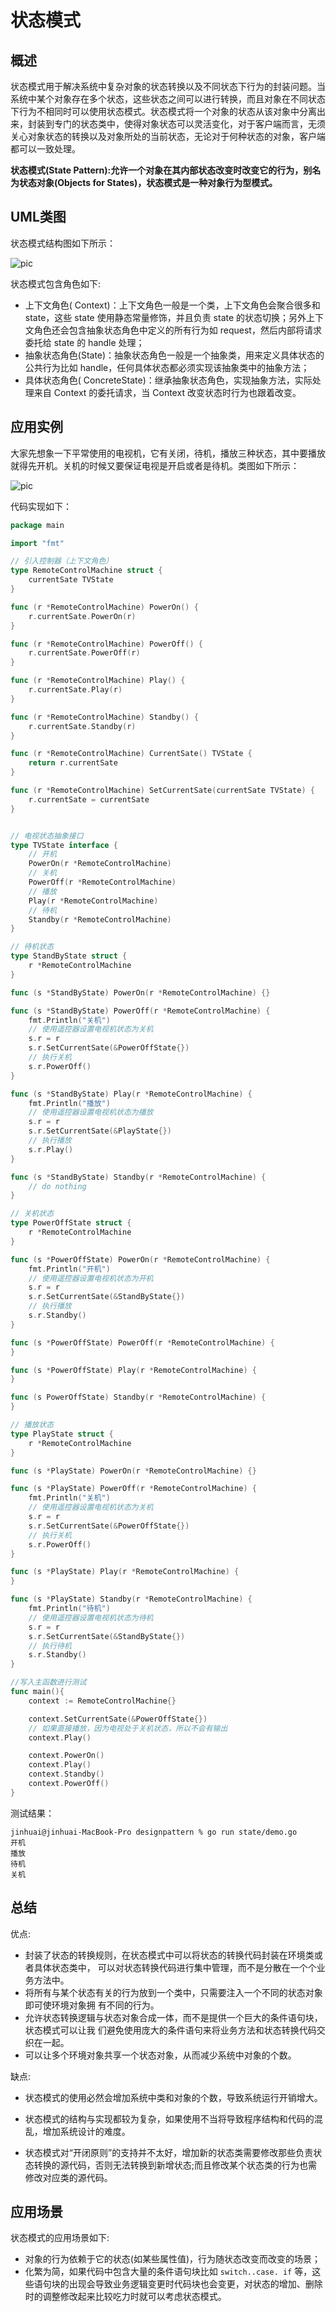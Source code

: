 # 状态模式

## 概述

状态模式用于解决系统中复杂对象的状态转换以及不同状态下行为的封装问题。当系统中某个对象存在多个状态，这些状态之间可以进行转换，而且对象在不同状态下行为不相同时可以使用状态模式。状态模式将一个对象的状态从该对象中分离出来，封装到专门的状态类中，使得对象状态可以灵活变化，对于客户端而言，无须关心对象状态的转换以及对象所处的当前状态，无论对于何种状态的对象，客户端都可以一致处理。

**状态模式(State Pattern):允许一个对象在其内部状态改变时改变它的行为，别名为状态对象(Objects for States)，状态模式是一种对象行为型模式。**



## UML类图

状态模式结构图如下所示：

![pic](https://doc.shiyanlou.com/courses/1851/1240622/0b47fe9ec3260b51ab6414fc6f883af7-0)

状态模式包含角色如下:

- 上下文角色( Context)：上下文角色一般是一个类，上下文角色会聚合很多和 state，这些 state 使用静态常量修饰，并且负责 state 的状态切换；另外上下文角色还会包含抽象状态角色中定义的所有行为如 request，然后内部将请求委托给 state 的 handle 处理；
- 抽象状态角色(State)：抽象状态角色一般是一个抽象类，用来定义具体状态的公共行为比如 handle，任何具体状态都必须实现该抽象类中的抽象方法；
- 具体状态角色( ConcreteState)：继承抽象状态角色，实现抽象方法，实际处理来自 Context 的委托请求，当 Context 改变状态时行为也跟着改变。



## 应用实例

大家先想象一下平常使用的电视机，它有关闭，待机，播放三种状态，其中要播放就得先开机。关机的时候又要保证电视是开启或者是待机。类图如下所示：

![pic](./img/state1.png)

代码实现如下：

```go
package main

import "fmt"

// 引入控制器（上下文角色）
type RemoteControlMachine struct {
    currentSate TVState
}

func (r *RemoteControlMachine) PowerOn() {
    r.currentSate.PowerOn(r)
}

func (r *RemoteControlMachine) PowerOff() {
    r.currentSate.PowerOff(r)
}

func (r *RemoteControlMachine) Play() {
    r.currentSate.Play(r)
}

func (r *RemoteControlMachine) Standby() {
    r.currentSate.Standby(r)
}

func (r *RemoteControlMachine) CurrentSate() TVState {
    return r.currentSate
}

func (r *RemoteControlMachine) SetCurrentSate(currentSate TVState) {
    r.currentSate = currentSate
}


// 电视状态抽象接口
type TVState interface {
    // 开机
    PowerOn(r *RemoteControlMachine)
    // 关机
    PowerOff(r *RemoteControlMachine)
    // 播放
    Play(r *RemoteControlMachine)
    // 待机
    Standby(r *RemoteControlMachine)
}

// 待机状态
type StandByState struct {
    r *RemoteControlMachine
}

func (s *StandByState) PowerOn(r *RemoteControlMachine) {}

func (s *StandByState) PowerOff(r *RemoteControlMachine) {
    fmt.Println("关机")
    // 使用遥控器设置电视机状态为关机
    s.r = r
    s.r.SetCurrentSate(&PowerOffState{})
    // 执行关机
    s.r.PowerOff()
}

func (s *StandByState) Play(r *RemoteControlMachine) {
    fmt.Println("播放")
    // 使用遥控器设置电视机状态为播放
    s.r = r
    s.r.SetCurrentSate(&PlayState{})
    // 执行播放
    s.r.Play()
}

func (s *StandByState) Standby(r *RemoteControlMachine) {
    // do nothing
}

// 关机状态
type PowerOffState struct {
    r *RemoteControlMachine
}

func (s *PowerOffState) PowerOn(r *RemoteControlMachine) {
    fmt.Println("开机")
    // 使用遥控器设置电视机状态为开机
    s.r = r
    s.r.SetCurrentSate(&StandByState{})
    // 执行播放
    s.r.Standby()
}

func (s *PowerOffState) PowerOff(r *RemoteControlMachine) {
}

func (s *PowerOffState) Play(r *RemoteControlMachine) {
}

func (s PowerOffState) Standby(r *RemoteControlMachine) {
}

// 播放状态
type PlayState struct {
    r *RemoteControlMachine
}

func (s *PlayState) PowerOn(r *RemoteControlMachine) {}

func (s *PlayState) PowerOff(r *RemoteControlMachine) {
    fmt.Println("关机")
    // 使用遥控器设置电视机状态为关机
    s.r = r
    s.r.SetCurrentSate(&PowerOffState{})
    // 执行关机
    s.r.PowerOff()
}

func (s *PlayState) Play(r *RemoteControlMachine) {
}

func (s *PlayState) Standby(r *RemoteControlMachine) {
    fmt.Println("待机")
    // 使用遥控器设置电视机状态为待机
    s.r = r
    s.r.SetCurrentSate(&StandByState{})
    // 执行待机
    s.r.Standby()
}

//写入主函数进行测试
func main(){
    context := RemoteControlMachine{}

    context.SetCurrentSate(&PowerOffState{})
    // 如果直接播放，因为电视处于关机状态，所以不会有输出
    context.Play()

    context.PowerOn()
    context.Play()
    context.Standby()
    context.PowerOff()
}
```

测试结果：

```
jinhuai@jinhuai-MacBook-Pro designpattern % go run state/demo.go 
开机
播放
待机
关机
```



## 总结

 优点:

* 封装了状态的转换规则，在状态模式中可以将状态的转换代码封装在环境类或者具体状态类中， 可以对状态转换代码进行集中管理，而不是分散在一个个业务方法中。
* 将所有与某个状态有关的行为放到一个类中，只需要注入一个不同的状态对象即可使环境对象拥 有不同的行为。
* 允许状态转换逻辑与状态对象合成一体，而不是提供一个巨大的条件语句块，状态模式可以让我 们避免使用庞大的条件语句来将业务方法和状态转换代码交织在一起。
* 可以让多个环境对象共享一个状态对象，从而减少系统中对象的个数。



缺点:

* 状态模式的使用必然会增加系统中类和对象的个数，导致系统运行开销增大。

* 状态模式的结构与实现都较为复杂，如果使用不当将导致程序结构和代码的混乱，增加系统设计的难度。

* 状态模式对“开闭原则”的支持并不太好，增加新的状态类需要修改那些负责状态转换的源代码，否则无法转换到新增状态;而且修改某个状态类的行为也需修改对应类的源代码。



## 应用场景

状态模式的应用场景如下:

- 对象的行为依赖于它的状态(如某些属性值)，行为随状态改变而改变的场景；
- 化繁为简，如果代码中包含大量的条件语句块比如 `switch..case. if` 等，这些语句块的出现会导致业务逻辑变更时代码块也会变更，对状态的增加、删除时的调整修改起来比较吃力时就可以考虑状态模式。





